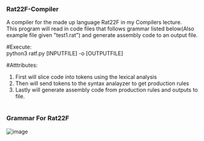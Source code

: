 ### Rat22F-Compiler  
A compiler for the made up language Rat22F in my Compilers lecture.  
This program will read in code files that follows grammar listed below(Also example file given "test1.rat") and generate assembly code to an output file.  

#Execute:  
python3 ratf.py [INPUTFILE] -o [OUTPUTFILE]  

#Atttributes:
1. First will slice code into tokens using the lexical analysis  
2. Then will send tokens to the syntax analayzer to get production rules  
3. Lastly will generate assembly code from production rules and outputs to file.  
#

### Grammar For Rat22F

![image](https://user-images.githubusercontent.com/82180479/208269680-f2803b52-c9e4-400a-be38-dedb66303e0c.png)



#
